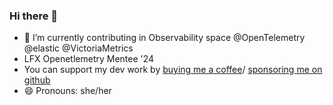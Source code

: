 ### Hi there 👋

- 🔭 I’m currently contributing in Observability space  @OpenTelemetry @elastic @VictoriaMetrics 
- LFX Openetlemetry Mentee '24
- You can support my dev work by [buying me a coffee](https://www.buymeacoffee.com/khushijain21)/ [sponsoring me on github](https://github.com/sponsors/khushijain21)
- 😄 Pronouns: she/her

<!--
**khushijain21/khushijain21** is a ✨ _special_ ✨ repository because its `README.md` (this file) appears on your GitHub profile.

Here are some ideas to get you started:

- 🔭 I’m currently working on ...
- 🌱 I’m currently learning ...
- 👯 I’m looking to collaborate on ...
- 🤔 I’m looking for help with ...
- 💬 Ask me about ...
- 📫 How to reach me: ...
- 😄 Pronouns: ...
- ⚡ Fun fact: ...
-->
